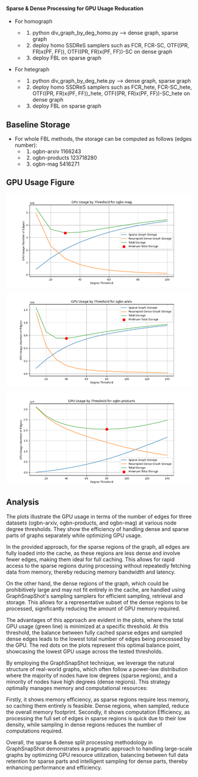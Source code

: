 #### Sparse & Dense Processing for GPU Usage Reducation
- For homograph
    - 1. python div_graph_by_deg_homo.py --> dense graph, sparse graph
    - 2. deploy homo SSDReS samplers such as FCR, FCR-SC, OTF((PR, FR)x(PF, FF)), OTF((PR, FR)x(PF, FF))-SC on dense graph
    - 3. deploy FBL on sparse graph

- For hetegraph
    - 1. python div_graph_by_deg_hete.py --> dense graph, sparse graph
    - 2. deploy homo SSDReS samplers such as FCR_hete, FCR-SC_hete, OTF((PR, FR)x(PF, FF))_hete, OTF((PR, FR)x(PF, FF))-SC_hete on dense graph
    - 3. deploy FBL on sparse graph

## Baseline Storage
- For whole FBL methods, the storage can be computed as follows (edges number):
    - 1. ogbn-arxiv 1166243
    - 2. ogbn-products 123718280
    - 3. ogbn-mag 5416271

## GPU Usage Figure
![model construction](/results/hete/gpu_by_thrs_mag.png)

![model construction](/results/homo/gpu_by_thrs_arxiv.png)

![model construction](/results/homo/gpu_by_thrs_products.png)

## Analysis
The plots illustrate the GPU usage in terms of the number of edges for three datasets (ogbn-arxiv, ogbn-products, and ogbn-mag) at various node degree thresholds. They show the efficiency of handling dense and sparse parts of graphs separately while optimizing GPU usage.

In the provided approach, for the sparse regions of the graph, all edges are fully loaded into the cache, as these regions are less dense and involve fewer edges, making them ideal for full caching. This allows for rapid access to the sparse regions during processing without repeatedly fetching data from memory, thereby reducing memory bandwidth and latency.

On the other hand, the dense regions of the graph, which could be prohibitively large and may not fit entirely in the cache, are handled using GraphSnapShot's sampling samplers for efficient sampling, retrieval and storage. This allows for a representative subset of the dense regions to be processed, significantly reducing the amount of GPU memory required.

The advantages of this approach are evident in the plots, where the total GPU usage (green line) is minimized at a specific threshold. At this threshold, the balance between fully cached sparse edges and sampled dense edges leads to the lowest total number of edges being processed by the GPU. The red dots on the plots represent this optimal balance point, showcasing the lowest GPU usage across the tested thresholds.

By employing the GraphSnapShot technique, we leverage the natural structure of real-world graphs, which often follow a power-law distribution where the majority of nodes have low degrees (sparse regions), and a minority of nodes have high degrees (dense regions). This strategy optimally manages memory and computational resources:

Firstly, it shows memory efficiency, as sparse regions require less memory, so caching them entirely is feasible. Dense regions, when sampled, reduce the overall memory footprint.
Secondly, it shows computation Efficiency, as processing the full set of edges in sparse regions is quick due to their low density, while sampling in dense regions reduces the number of computations required.

Overall, the sparse & dense split processing methodology in GraphSnapShot demonstrates a pragmatic approach to handling large-scale graphs by optimizing GPU resource utilization, balancing between full data retention for sparse parts and intelligent sampling for dense parts, thereby enhancing performance and efficiency.